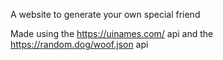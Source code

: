 A website to generate your own special friend

Made using the https://uinames.com/ api and the https://random.dog/woof.json api
